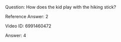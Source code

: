 Question: How does the kid play with the hiking stick?

Reference Answer: 2

Video ID: 6991460472

Answer: 4

